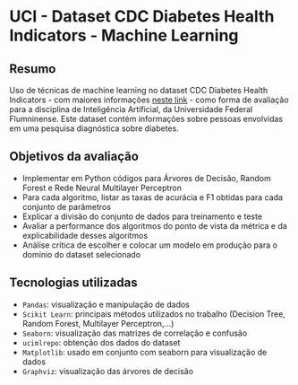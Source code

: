 # UCI - Dataset CDC Diabetes Health Indicators - Machine Learning

## Resumo
Uso de técnicas de machine learning no dataset CDC Diabetes Health Indicators - com maiores informações [neste link](https://archive.ics.uci.edu/dataset/891/cdc+diabetes+health+indicators) - como forma de avaliação para a disciplina de Inteligência Artificial, da Universidade Federal Flumninense. Este dataset contém informações sobre pessoas envolvidas em uma pesquisa diagnóstica sobre diabetes.

## Objetivos da avaliação
- Implementar em Python códigos para Árvores de Decisão, Random Forest e Rede Neural Multilayer Perceptron
- Para cada algoritmo, listar as taxas de acurácia e F1 obtidas para cada conjunto de parâmetros
- Explicar a divisão do conjunto de dados para treinamento e teste
- Avaliar a performance dos algoritmos do ponto de vista da métrica e da explicabilidade desses algoritmos
- Análise crítica de escolher e colocar um modelo em produção para o domínio do dataset selecionado

## Tecnologias utilizadas
- ``Pandas``: visualização e manipulação de dados
- ``Scikit Learn``: principais métodos utilizados no trabalho (Decision Tree, Random Forest, Multilayer Perceptron,...)
- ``Seaborn``: visualização das matrizes de correlação e confusão
- ``ucimlrepo``: obtenção dos dados do dataset
- ``Matplotlib``: usado em conjunto com seaborn para visualização de dados
- ``Graphviz``: visualização das árvores de decisão
